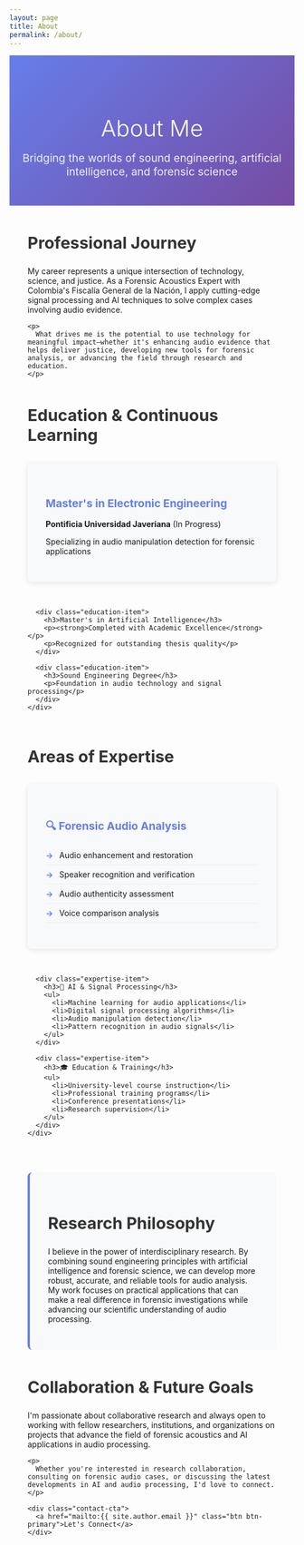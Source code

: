 ```yaml
---
layout: page
title: About
permalink: /about/
---
```


<div class="about-hero">
  <h1>About Me</h1>
  <p class="lead">Bridging the worlds of sound engineering, artificial intelligence, and forensic science</p>
</div>

<div class="about-content">
  <section class="bio-section">
    <h2>Professional Journey</h2>
    <p>
      My career represents a unique intersection of technology, science, and justice. As a Forensic Acoustics Expert with Colombia's Fiscalía General de la Nación, I apply cutting-edge signal processing and AI techniques to solve complex cases involving audio evidence.
    </p>
    
    <p>
      What drives me is the potential to use technology for meaningful impact—whether it's enhancing audio evidence that helps deliver justice, developing new tools for forensic analysis, or advancing the field through research and education.
    </p>
  </section>

  <section class="education-section">
    <h2>Education & Continuous Learning</h2>
    <div class="education-grid">
      <div class="education-item">
        <h3>Master's in Electronic Engineering</h3>
        <p><strong>Pontificia Universidad Javeriana</strong> (In Progress)</p>
        <p>Specializing in audio manipulation detection for forensic applications</p>
      </div>
      
      <div class="education-item">
        <h3>Master's in Artificial Intelligence</h3>
        <p><strong>Completed with Academic Excellence</strong></p>
        <p>Recognized for outstanding thesis quality</p>
      </div>
      
      <div class="education-item">
        <h3>Sound Engineering Degree</h3>
        <p>Foundation in audio technology and signal processing</p>
      </div>
    </div>
  </section>

  <section class="expertise-section">
    <h2>Areas of Expertise</h2>
    <div class="expertise-grid">
      <div class="expertise-item">
        <h3>🔍 Forensic Audio Analysis</h3>
        <ul>
          <li>Audio enhancement and restoration</li>
          <li>Speaker recognition and verification</li>
          <li>Audio authenticity assessment</li>
          <li>Voice comparison analysis</li>
        </ul>
      </div>
      
      <div class="expertise-item">
        <h3>🤖 AI & Signal Processing</h3>
        <ul>
          <li>Machine learning for audio applications</li>
          <li>Digital signal processing algorithms</li>
          <li>Audio manipulation detection</li>
          <li>Pattern recognition in audio signals</li>
        </ul>
      </div>
      
      <div class="expertise-item">
        <h3>🎓 Education & Training</h3>
        <ul>
          <li>University-level course instruction</li>
          <li>Professional training programs</li>
          <li>Conference presentations</li>
          <li>Research supervision</li>
        </ul>
      </div>
    </div>
  </section>

  <section class="philosophy-section">
    <h2>Research Philosophy</h2>
    <p>
      I believe in the power of interdisciplinary research. By combining sound engineering principles with artificial intelligence and forensic science, we can develop more robust, accurate, and reliable tools for audio analysis. My work focuses on practical applications that can make a real difference in forensic investigations while advancing our scientific understanding of audio processing.
    </p>
  </section>

  <section class="collaboration-section">
    <h2>Collaboration & Future Goals</h2>
    <p>
      I'm passionate about collaborative research and always open to working with fellow researchers, institutions, and organizations on projects that advance the field of forensic acoustics and AI applications in audio processing.
    </p>
    
    <p>
      Whether you're interested in research collaboration, consulting on forensic audio cases, or discussing the latest developments in AI and audio processing, I'd love to connect.
    </p>
    
    <div class="contact-cta">
      <a href="mailto:{{ site.author.email }}" class="btn btn-primary">Let's Connect</a>
    </div>
  </section>
</div>

<style>
.about-hero {
  text-align: center;
  padding: 3rem 0;
  background: linear-gradient(135deg, #667eea 0%, #764ba2 100%);
  color: white;
  margin-bottom: 3rem;
}

.about-hero h1 {
  font-size: 2.5rem;
  margin-bottom: 1rem;
  font-weight: 300;
}

.lead {
  font-size: 1.2rem;
  opacity: 0.9;
  max-width: 600px;
  margin: 0 auto;
}

.about-content {
  max-width: 900px;
  margin: 0 auto;
  padding: 0 2rem;
}

.about-content section {
  margin-bottom: 3rem;
}

.about-content h2 {
  color: #333;
  margin-bottom: 1.5rem;
  font-size: 1.8rem;
}

.education-grid, .expertise-grid {
  display: grid;
  grid-template-columns: repeat(auto-fit, minmax(300px, 1fr));
  gap: 2rem;
  margin-top: 2rem;
}

.education-item, .expertise-item {
  background: #f8f9fa;
  padding: 2rem;
  border-radius: 8px;
  box-shadow: 0 2px 10px rgba(0,0,0,0.1);
}

.education-item h3, .expertise-item h3 {
  color: #667eea;
  margin-bottom: 1rem;
  font-size: 1.2rem;
}

.expertise-item ul {
  list-style: none;
  padding: 0;
}

.expertise-item li {
  padding: 0.5rem 0;
  border-bottom: 1px solid #eee;
  position: relative;
  padding-left: 1.5rem;
}

.expertise-item li:before {
  content: "→";
  position: absolute;
  left: 0;
  color: #667eea;
  font-weight: bold;
}

.philosophy-section {
  background: #f8f9fa;
  padding: 2rem;
  border-radius: 8px;
  border-left: 4px solid #667eea;
}

.contact-cta {
  text-align: center;
  margin-top: 2rem;
}

.btn {
  display: inline-block;
  padding: 0.75rem 2rem;
  background: #667eea;
  color: white;
  text-decoration: none;
  border-radius: 5px;
  font-weight: 600;
  transition: all 0.3s ease;
}

.btn:hover {
  background: #5a6fd8;
  transform: translateY(-2px);
}

@media (max-width: 768px) {
  .about-hero h1 {
    font-size: 2rem;
  }
  
  .education-grid, .expertise-grid {
    grid-template-columns: 1fr;
  }
  
  .about-content {
    padding: 0 1rem;
  }
}
</style>
